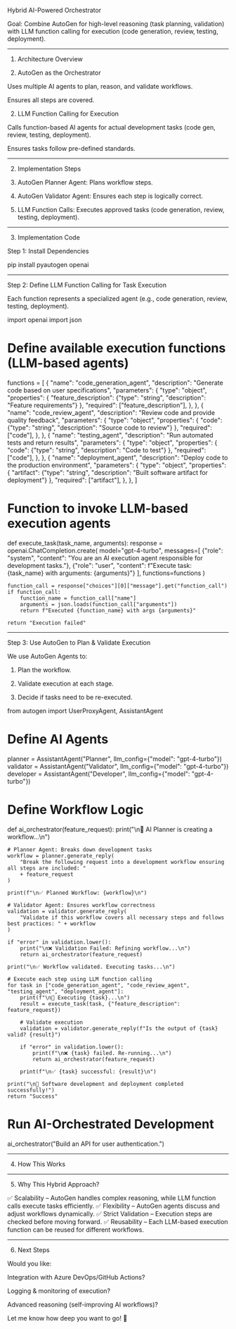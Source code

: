 Hybrid AI-Powered Orchestrator

Goal: Combine AutoGen for high-level reasoning (task planning, validation) with LLM function calling for execution (code generation, review, testing, deployment).


---

1. Architecture Overview

1. AutoGen as the Orchestrator

Uses multiple AI agents to plan, reason, and validate workflows.

Ensures all steps are covered.



2. LLM Function Calling for Execution

Calls function-based AI agents for actual development tasks (code gen, review, testing, deployment).

Ensures tasks follow pre-defined standards.





---

2. Implementation Steps

1. AutoGen Planner Agent: Plans workflow steps.


2. AutoGen Validator Agent: Ensures each step is logically correct.


3. LLM Function Calls: Executes approved tasks (code generation, review, testing, deployment).




---

3. Implementation Code

Step 1: Install Dependencies

pip install pyautogen openai


---

Step 2: Define LLM Function Calling for Task Execution

Each function represents a specialized agent (e.g., code generation, review, testing, deployment).

import openai
import json

# Define available execution functions (LLM-based agents)
functions = [
    {
        "name": "code_generation_agent",
        "description": "Generate code based on user specifications",
        "parameters": {
            "type": "object",
            "properties": {
                "feature_description": {"type": "string", "description": "Feature requirements"}
            },
            "required": ["feature_description"],
        },
    },
    {
        "name": "code_review_agent",
        "description": "Review code and provide quality feedback",
        "parameters": {
            "type": "object",
            "properties": {
                "code": {"type": "string", "description": "Source code to review"}
            },
            "required": ["code"],
        },
    },
    {
        "name": "testing_agent",
        "description": "Run automated tests and return results",
        "parameters": {
            "type": "object",
            "properties": {
                "code": {"type": "string", "description": "Code to test"}
            },
            "required": ["code"],
        },
    },
    {
        "name": "deployment_agent",
        "description": "Deploy code to the production environment",
        "parameters": {
            "type": "object",
            "properties": {
                "artifact": {"type": "string", "description": "Built software artifact for deployment"}
            },
            "required": ["artifact"],
        },
    },
]

# Function to invoke LLM-based execution agents
def execute_task(task_name, arguments):
    response = openai.ChatCompletion.create(
        model="gpt-4-turbo",
        messages=[
            {"role": "system", "content": "You are an AI execution agent responsible for development tasks."},
            {"role": "user", "content": f"Execute task: {task_name} with arguments: {arguments}"}
        ],
        functions=functions
    )

    function_call = response["choices"][0]["message"].get("function_call")
    if function_call:
        function_name = function_call["name"]
        arguments = json.loads(function_call["arguments"])
        return f"Executed {function_name} with args {arguments}"
    
    return "Execution failed"


---

Step 3: Use AutoGen to Plan & Validate Execution

We use AutoGen Agents to:

1. Plan the workflow.


2. Validate execution at each stage.


3. Decide if tasks need to be re-executed.



from autogen import UserProxyAgent, AssistantAgent

# Define AI Agents
planner = AssistantAgent("Planner", llm_config={"model": "gpt-4-turbo"})
validator = AssistantAgent("Validator", llm_config={"model": "gpt-4-turbo"})
developer = AssistantAgent("Developer", llm_config={"model": "gpt-4-turbo"})

# Define Workflow Logic
def ai_orchestrator(feature_request):
    print("\n🚀 AI Planner is creating a workflow...\n")
    
    # Planner Agent: Breaks down development tasks
    workflow = planner.generate_reply(
        "Break the following request into a development workflow ensuring all steps are included: "
        + feature_request
    )

    print(f"\n✅ Planned Workflow: {workflow}\n")
    
    # Validator Agent: Ensures workflow correctness
    validation = validator.generate_reply(
        "Validate if this workflow covers all necessary steps and follows best practices: " + workflow
    )
    
    if "error" in validation.lower():
        print("\n❌ Validation Failed: Refining workflow...\n")
        return ai_orchestrator(feature_request)
    
    print("\n✅ Workflow validated. Executing tasks...\n")

    # Execute each step using LLM function calling
    for task in ["code_generation_agent", "code_review_agent", "testing_agent", "deployment_agent"]:
        print(f"\n🔄 Executing {task}...\n")
        result = execute_task(task, {"feature_description": feature_request})
        
        # Validate execution
        validation = validator.generate_reply(f"Is the output of {task} valid? {result}")
        
        if "error" in validation.lower():
            print(f"\n❌ {task} failed. Re-running...\n")
            return ai_orchestrator(feature_request)

        print(f"\n✅ {task} successful: {result}\n")
    
    print("\n🎉 Software development and deployment completed successfully!")
    return "Success"

# Run AI-Orchestrated Development
ai_orchestrator("Build an API for user authentication.")


---

4. How This Works


---

5. Why This Hybrid Approach?

✅ Scalability – AutoGen handles complex reasoning, while LLM function calls execute tasks efficiently.
✅ Flexibility – AutoGen agents discuss and adjust workflows dynamically.
✅ Strict Validation – Execution steps are checked before moving forward.
✅ Reusability – Each LLM-based execution function can be reused for different workflows.


---

6. Next Steps

Would you like:

Integration with Azure DevOps/GitHub Actions?

Logging & monitoring of execution?

Advanced reasoning (self-improving AI workflows)?


Let me know how deep you want to go! 🚀


